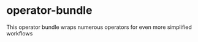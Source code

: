 # operator-bundle

This operator bundle wraps numerous operators for
even more simplified workflows
